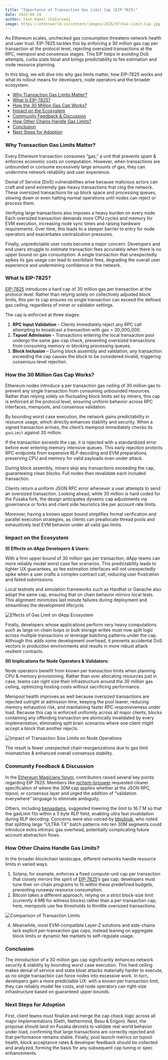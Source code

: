 ```yaml
---
title: "Importance of Transaction Gas Limit Cap (EIP-7825)"
date: 2025-06-29
author: Yash Kamal Chaturvedi
image: https://etherworld.co/content/images/2025/07/Gas-Limit-Cap.jpg
---
```


As Ethereum scales, unchecked gas consumption threatens network health and user trust. EIP-7825 tackles this by enforcing a 30 million gas cap per transaction at the protocol level, rejecting oversized transactions at the RPC, mempool and consensus stages. This EIP helps in avoiding DoS attempts, curbs state bloat and brings predictability to fee estimation and node resource planning. 

In this blog, we will dive into why gas limits matter, how EIP-7825 works and what its rollout means for developers, node operators and the broader ecosystem.

* [Why Transaction Gas Limits Matter?](#why-transaction-gas-limits-matter)
* [What Is EIP-7825?](#what-is-eip-7825)
* [How the 30 Million Gas Cap Works?](#how-the-30-million-gas-cap-works)
* [Impact on the Ecosystem](#impact-on-the-ecosystem)
* [Community Feedback & Discussion](#community-feedback-&-discussion)
* [How Other Chains Handle Gas Limits?](#how-other-chains-handle-gas-limits)
* [Conclusion](#conclusion)
* [Next Steps for Adoption](#next-steps-for-adoption)

### Why Transaction Gas Limits Matter? 

Every Ethereum transaction consumes “gas,” a unit that prevents spam & enforces economic costs on computation. However, when transactions are unbounded or consume excessively large amounts of gas, they can undermine network reliability and user experience.

Denial of Service (DoS) vulnerabilities arise because malicious actors can craft and send extremely gas-heavy transactions that clog the network. These oversized transactions tie up block space and processing queues, slowing down or even halting normal operations until nodes can reject or process them.

Verifying large transactions also imposes a heavy burden on every node. Each oversized transaction demands more CPU cycles and memory for EVM execution, increasing node sync times and raising hardware requirements. Over time, this leads to a steeper barrier to entry for node operators and exacerbates centralization pressures.

Finally, unpredictable user costs become a major concern. Developers and end users struggle to estimate transaction fees accurately when there is no upper bound on gas consumption. A single transaction that unexpectedly spikes its gas usage can lead to exorbitant fees, degrading the overall user experience and undermining confidence in the network.

### What Is EIP-7825?

[EIP-7825](https://eipsinsight.com/eips/eip-7825) introduces a hard cap of 30 million gas per transaction at the protocol level. Rather than relying solely on collectively adjusted block limits, this per-tx cap ensures no single transaction can exceed the defined gas ceiling, regardless of miner or validator settings. 

The cap is enforced at three stages:
1. **RPC Input Validation** – Clients immediately reject any RPC call attempting to broadcast a transaction with gas > 30_000_000.
2. **Txpool Admission** – Transactions entering the local transaction pool undergo the same gas-cap check, preventing oversized transactions from consuming memory or blocking processing queues.
3. **Block Inclusion** – During block assembly and validation, any transaction exceeding the cap causes the block to be considered invalid, triggering consensus-level rejection. 

### How the 30 Million Gas Cap Works?

Ethereum nodes introduce a per transaction gas ceiling of 30 million gas to prevent any single transaction from consuming unbounded resources. Rather than relying solely on fluctuating block limits set by miners, this cap is enforced at the protocol level, ensuring uniform behavior across RPC interfaces, mempools, and consensus validation. 

By bounding worst case execution, the network gains predictability in resource usage, which directly enhances stability and security. When a signed transaction arrives, the client’s mempool immediately checks its `gasLimit` against 30 million. 

If the transaction exceeds the cap, it is rejected with a standardized error before ever entering memory intensive queues. This early rejection protects RPC endpoints from expensive RLP decoding and EVM preparations, preserving CPU and memory for valid payloads even under attack.

During block assembly, miners skip any transactions exceeding the cap, guaranteeing clean blocks. Full nodes then revalidate each included transaction. 

Clients return a uniform JSON RPC error whenever a user attempts to send an oversized transaction. Looking ahead, while 30 million is hard coded for the Fusaka fork, the design anticipates dynamic cap adjustments via governance or forks and client side heuristics like per account rate limits. 

Moreover, having a known upper bound simplifies formal verification and parallel execution strategies, as clients can preallocate thread pools and exhaustively test EVM behavior under all valid gas limits.

### Impact on the Ecosystem

**(I) Effects on dApp Developers & Users:**

With a firm upper bound of 30 million gas per transaction, dApp teams can more reliably model worst case fee scenarios. This predictability leads to tighter UX guarantees, as fee estimation interfaces will not unexpectedly spike when a user crafts a complex contract call, reducing user frustration and failed submissions. 

Local testnets and simulation frameworks such as Hardhat or Ganache also adopt the same cap, ensuring that on chain behavior mirrors local tests. This alignment minimizes last minute failures during deployment and streamlines the development lifecycle. 

![Effects of Gas Limit on dApp Ecosystem](https://etherworld.co/content/images/2025/07/Coinbase-s-6-Step-Crisis-Response--2--1.jpg)

Finally, developers whose applications perform very heavy computations such as large on chain loops or bulk storage writes must now split logic across multiple transactions or leverage batching patterns under the cap. Although this adds some development overhead, it prevents accidental DoS vectors in production environments and results in more robust attack resilient contracts.

**(II) Implications for Node Operators & Validators:**

Node operators benefit from known per transaction limits when planning CPU & memory provisioning. Rather than over allocating resources just in case, teams can right size their infrastructure around the 30 million gas ceiling, optimizing hosting costs without sacrificing performance. 

Mempool health improves as well because oversized transactions are rejected outright at admission time, keeping the pool leaner, reducing memory exhaustion risk, and maintaining faster RPC responsiveness under load. Because this cap is enforced uniformly across all major clients, blocks containing any offending transaction are atomically invalidated by every implementation, eliminating split brain scenarios where one client might accept a block that another rejects. 

![Impact of Transaction Size Limits on Node Operations](https://etherworld.co/content/images/2025/07/Coinbase-s-6-Step-Crisis-Response--4--1.jpg)

The result is fewer unexpected chain reorganizations due to gas limit mismatches & enhanced overall consensus stability.


### Community Feedback & Discussion  

In the [Ethereum Magicians forum](https://ethereum-magicians.org/t/eip-7825-transaction-gas-limit-cap/21848), contributors raised several key points regarding EIP 7825. Members like [jochem-brouwer](https://ethereum-magicians.org/u/jochem-brouwer) requested clearer specification of where the 30M cap applies whether at the JSON RPC, txpool, or consensus layer and urged the addition of “validation everywhere” language to eliminate ambiguity. 

Others, including [benaadams](https://ethereum-magicians.org/u/benaadams), suggested lowering the limit to 16.7 M so that the gasLimit fits within a 3 byte RLP field, enabling ultra fast invalidation during RLP decoding. Concerns were also voiced by [bbjubjub](https://ethereum-magicians.org/u/bbjubjub), who noted that splitting large “ULTRA TX” batch patterns into ten 30M segments could introduce extra intrinsic gas overhead, potentially complicating future account abstraction flows. 

### How Other Chains Handle Gas Limits?  

In the broader blockchain landscape, different networks handle resource limits in varied ways. 

1. Solana, for example, enforces a fixed compute-unit cap per transaction that closely mirrors the spirit of [EIP-7825](https://youtu.be/qg4FX4aCsRc?si=0srys80PGDjP1cLY)’s gas cap; developers must tune their on-chain programs to fit within these predefined budgets, preventing runaway resource consumption. 
2. Bitcoin takes a different approach, relying on a strict block-size limit (currently 4 MB for witness blocks) rather than a per-transaction cap; here, mempools use fee thresholds to throttle oversized transactions. 

![Comparison of Transaction Limits](https://etherworld.co/content/images/2025/07/Coinbase-s-6-Step-Crisis-Response--1-.jpg)

4. Meanwhile, most EVM-compatible Layer-2 solutions and side-chains lack explicit per-transaction gas caps, instead leaning on aggregate block limits or dynamic fee markets to self-regulate usage.

### Conclusion  

The introduction of a 30 million gas cap significantly enhances network security & stability by bounding worst case execution. This hard ceiling makes denial of service and state bloat attacks materially harder to execute, as no single transaction can force nodes into excessive work. In turn, developers gain a more predictable UX: with a known per transaction limit, they can reliably model fee costs, and node operators can right-size infrastructure based on guaranteed upper bounds. 

### Next Steps for Adoption

First, client teams must finalize and merge the cap check logic across all major implementations (Geth, Nethermind, Besu & Erigon). Next, the proposal should land on Fusaka devnets to validate real world behavior under load, confirming that large transactions are correctly rejected and that performance remains stable.  Finally, post launch metrics on txpool health, block acceptance rates & developer feedback should be collected and analyzed, forming the basis for any subsequent cap tuning or spec enhancements.
